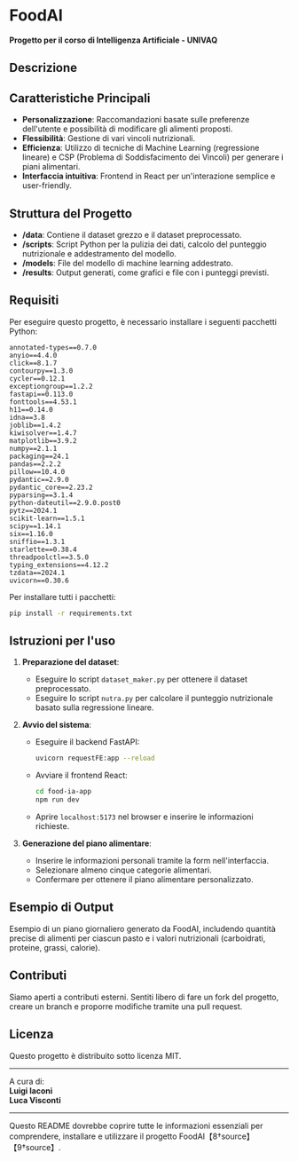# FoodAI

**Progetto per il corso di Intelligenza Artificiale - UNIVAQ**

## Descrizione


## Caratteristiche Principali

- **Personalizzazione**: Raccomandazioni basate sulle preferenze dell'utente e possibilità di modificare gli alimenti proposti.
- **Flessibilità**: Gestione di vari vincoli nutrizionali.
- **Efficienza**: Utilizzo di tecniche di Machine Learning (regressione lineare) e CSP (Problema di Soddisfacimento dei Vincoli) per generare i piani alimentari.
- **Interfaccia intuitiva**: Frontend in React per un'interazione semplice e user-friendly.

## Struttura del Progetto

- **/data**: Contiene il dataset grezzo e il dataset preprocessato.
- **/scripts**: Script Python per la pulizia dei dati, calcolo del punteggio nutrizionale e addestramento del modello.
- **/models**: File del modello di machine learning addestrato.
- **/results**: Output generati, come grafici e file con i punteggi previsti.

## Requisiti

Per eseguire questo progetto, è necessario installare i seguenti pacchetti Python:

```
annotated-types==0.7.0
anyio==4.4.0
click==8.1.7
contourpy==1.3.0
cycler==0.12.1
exceptiongroup==1.2.2
fastapi==0.113.0
fonttools==4.53.1
h11==0.14.0
idna==3.8
joblib==1.4.2
kiwisolver==1.4.7
matplotlib==3.9.2
numpy==2.1.1
packaging==24.1
pandas==2.2.2
pillow==10.4.0
pydantic==2.9.0
pydantic_core==2.23.2
pyparsing==3.1.4
python-dateutil==2.9.0.post0
pytz==2024.1
scikit-learn==1.5.1
scipy==1.14.1
six==1.16.0
sniffio==1.3.1
starlette==0.38.4
threadpoolctl==3.5.0
typing_extensions==4.12.2
tzdata==2024.1
uvicorn==0.30.6
```
Per installare tutti i pacchetti:
```bash
pip install -r requirements.txt
```

## Istruzioni per l'uso

1. **Preparazione del dataset**:
   - Eseguire lo script `dataset_maker.py` per ottenere il dataset preprocessato.
   - Eseguire lo script `nutra.py` per calcolare il punteggio nutrizionale basato sulla regressione lineare.

2. **Avvio del sistema**:
   - Eseguire il backend FastAPI:
     ```bash
     uvicorn requestFE:app --reload
     ```
   - Avviare il frontend React:
     ```bash
     cd food-ia-app
     npm run dev
     ```
   - Aprire `localhost:5173` nel browser e inserire le informazioni richieste.

3. **Generazione del piano alimentare**:
   - Inserire le informazioni personali tramite la form nell'interfaccia.
   - Selezionare almeno cinque categorie alimentari.
   - Confermare per ottenere il piano alimentare personalizzato.

## Esempio di Output

Esempio di un piano giornaliero generato da FoodAI, includendo quantità precise di alimenti per ciascun pasto e i valori nutrizionali (carboidrati, proteine, grassi, calorie).

## Contributi

Siamo aperti a contributi esterni. Sentiti libero di fare un fork del progetto, creare un branch e proporre modifiche tramite una pull request.

## Licenza

Questo progetto è distribuito sotto licenza MIT.

---

A cura di:  
**Luigi Iaconi**  
**Luca Visconti**

--- 

Questo README dovrebbe coprire tutte le informazioni essenziali per comprendere, installare e utilizzare il progetto FoodAI【8†source】【9†source】.
